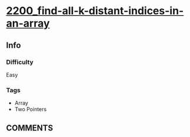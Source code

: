 # [2200_find-all-k-distant-indices-in-an-array](https://leetcode.com/problems/find-all-k-distant-indices-in-an-array/)

## Info

### Difficulty

Easy

### Tags

- Array
- Two Pointers

## __COMMENTS__

> 
